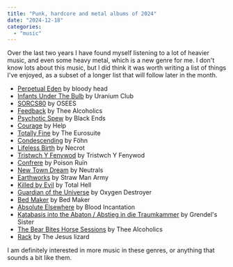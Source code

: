 ```yaml
---
title: "Punk, hardcore and metal albums of 2024"
date: "2024-12-18"
categories: 
  - "music"
---
```

Over the last two years I have found myself listening to a lot of heavier music, and even some heavy metal, which is a new genre for me. I don't know lots about this music, but I did think it was worth writing a list of things I've enjoyed, as a subset of a longer list that will follow later in the month.

* [Perpetual Eden](https://bloodyhead.bandcamp.com/album/perpetual-eden) by bloody head
* [Infants Under The Bulb](https://staticshockrecords.bandcamp.com/album/infants-under-the-bulb) by Uranium Club
* [SORCS80](https://ohsees.bandcamp.com/album/sorcs-80) by OSEES
* [Feedback](https://thee-alcoholics.bandcamp.com/album/feedback) by Thee Alcoholics
* [Psychotic Spew](https://blackends.bandcamp.com/album/psychotic-spew-2) by Black Ends
* [Courage](https://helpifuckingneedit.bandcamp.com/album/courage) by Help 
* [Totally Fine](https://theeurosuite.bandcamp.com/album/totally-fine) by The Eurosuite
* [Condescending](https://hypaethralrecords.bandcamp.com/album/condescending) by Föhn
* [Lifeless Birth](https://tankcrimes.bandcamp.com/album/lifeless-birth) by Necrot
* [Tristwch Y Fenywod](https://tristwchyfenywod.bandcamp.com/album/tristwch-y-fenywod) by Tristwch Y Fenywod
* [Confrere](https://poisonruin.bandcamp.com/album/confrere) by Poison Ruïn
* [New Town Dream](https://neutrals.bandcamp.com/album/new-town-dream) by Neutrals
* [Earthworks](https://d4mtlabsinc.bandcamp.com/album/earthworks) by Straw Man Army
* [Killed by Evil](https://totalpunkrecords.bandcamp.com/album/killed-by-evil-2) by Total Hell
* [Guardian of the Universe](https://oxygen-destroyer.bandcamp.com/album/guardian-of-the-universe) by Oxygen Destroyer
* [Bed Maker](https://bedmakerdc.bandcamp.com/album/s-t) by Bed Maker
* [Absolute Elsewhere](https://bloodincantation.bandcamp.com/album/absolute-elsewhere) by Blood Incantation
* [Katabasis into the Abaton / Abstieg in die Traumkammer](https://grendelssyster.bandcamp.com/album/katabasis-into-the-abaton-abstieg-in-die-traumkammer) by Grendel's Sister
* [The Bear Bites Horse Sessions](https://thee-alcoholics.bandcamp.com/album/bear-bites-horse-sessions) by Thee Alcoholics
* [Rack](https://thejesuslizard.bandcamp.com/album/rack) by The Jesus lizard

I am definitely interested in more music in these genres, or anything that sounds a bit like them.